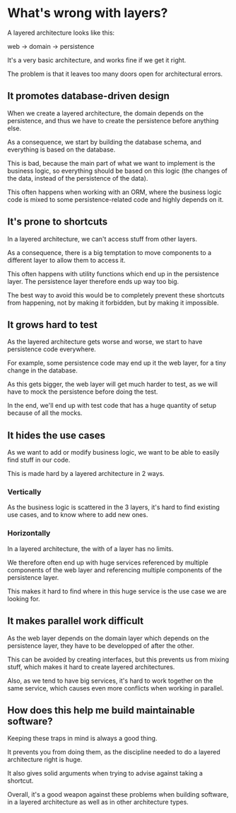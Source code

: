 # What's wrong with layers?

A layered architecture looks like this:

web -> domain -> persistence

It's a very basic architecture, and works fine if we get it right.

The problem is that it leaves too many doors open for architectural errors.

## It promotes database-driven design

When we create a layered architecture, the domain depends on the persistence, and thus we have to create the persistence before anything else.

As a consequence, we start by building the database schema, and everything is based on the database.

This is bad, because the main part of what we want to implement is the business logic, so everything should be based on this logic (the changes of the data, instead of the persistence of the data).

This often happens when working with an ORM, where the business logic code is mixed to some persistence-related code and highly depends on it.

## It's prone to shortcuts

In a layered architecture, we can't access stuff from other layers.

As a consequence, there is a big temptation to move components to a different layer to allow them to access it.

This often happens with utility functions which end up in the persistence layer. The persistence layer therefore ends up way too big.

The best way to avoid this would be to completely prevent these shortcuts from happening, not by making it forbidden, but by making it impossible.

## It grows hard to test

As the layered architecture gets worse and worse, we start to have persistence code everywhere.

For example, some persistence code may end up it the web layer, for a tiny change in the database.

As this gets bigger, the web layer will get much harder to test, as we will have to mock the persistence before doing the test.

In the end, we'll end up with test code that has a huge quantity of setup because of all the mocks.

## It hides the use cases

As we want to add or modify business logic, we want to be able to easily find stuff in our code.

This is made hard by a layered architecture in 2 ways.

### Vertically

As the business logic is scattered in the 3 layers, it's hard to find existing use cases, and to know where to add new ones.

### Horizontally

In a layered architecture, the with of a layer has no limits.

We therefore often end up with huge services referenced by multiple components of the web layer and referencing multiple components of the persistence layer.

This makes it hard to find where in this huge service is the use case we are looking for.

## It makes parallel work difficult

As the web layer depends on the domain layer which depends on the persistence layer, they have to be developped of after the other.

This can be avoided by creating interfaces, but this prevents us from mixing stuff, which makes it hard to create layered architectures.

Also, as we tend to have big services, it's hard to work together on the same service, which causes even more conflicts when working in parallel.

## How does this help me build maintainable software?

Keeping these traps in mind is always a good thing.

It prevents you from doing them, as the discipline needed to do a layered architecture right is huge.

It also gives solid arguments when trying to advise against taking a shortcut.

Overall, it's a good weapon against these problems when building software, in a layered architecture as well as in other architecture types.
